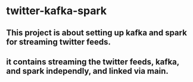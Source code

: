# twitter-kafka-spark

## This project is about setting up kafka and spark for streaming twitter feeds.

## it contains streaming the twitter feeds, kafka, and spark independly, and linked via main. 


